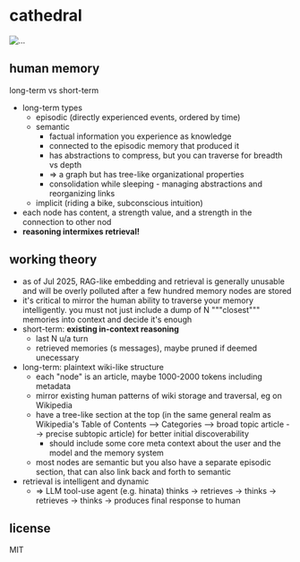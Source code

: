 # cathedral
![...](https://sucralose.moe/static/cathedral.png)

## human memory
long-term vs short-term

- long-term types
	- episodic (directly experienced events, ordered by time)
	- semantic
		- factual information you experience as knowledge
		- connected to the episodic memory that produced it
		- has abstractions to compress, but you can traverse for breadth vs depth
		- => a graph but has tree-like organizational properties
		- consolidation while sleeping - managing abstractions and reorganizing links
	- implicit (riding a bike, subconscious intuition)
- each node has content, a strength value, and a strength in the connection to other nod
- **reasoning intermixes retrieval!**

## working theory
- as of Jul 2025, RAG-like embedding and retrieval is generally unusable and
will be overly polluted after a few hundred memory nodes are stored
- it's critical to mirror the human ability to traverse your memory intelligently. you must not just include a dump of N """closest""" memories into context and decide it's enough
- short-term: **existing in-context reasoning**
	- last N u/a turn
	- retrieved memories (s messages), maybe pruned if deemed unecessary
- long-term: plaintext wiki-like structure
	- each "node" is an article, maybe 1000-2000 tokens including metadata
	- mirror existing human patterns of wiki storage and traversal, eg on Wikipedia
	- have a tree-like section at the top (in the same general realm as Wikipedia's Table of Contents --> Categories --> broad topic article --> precise subtopic article) for better initial discoverability
		- should include some core meta context about the user and the model and the memory system
	- most nodes are semantic but you also have a separate episodic section, that can also link back and forth to semantic
- retrieval is intelligent and dynamic
	- => LLM tool-use agent (e.g. hinata) thinks -> retrieves -> thinks ->
	retrieves -> thinks -> produces final response to human

## license
MIT
